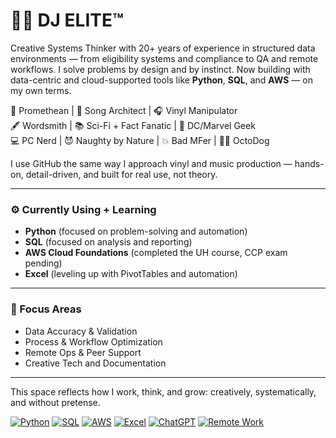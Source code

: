 # 🤙🏽 DJ ELITE™

Creative Systems Thinker with 20+ years of experience in structured data environments — from eligibility systems and compliance to QA and remote workflows. I solve problems by design and by instinct. Now building with data-centric and cloud-supported tools like **Python**, **SQL**, and **AWS** — on my own terms.

🧠 Promethean | 🎼 Song Architect | 🎧 Vinyl Manipulator  
🖋️ Wordsmith | 📚 Sci-Fi + Fact Fanatic | 🦸 DC/Marvel Geek  
💻 PC Nerd | 😈 Naughty by Nature | 💥 Bad MFer | 🐙🐶 OctoDog

I use GitHub the same way I approach vinyl and music production — hands-on, detail-driven, and built for real use, not theory.

---

### ⚙️ Currently Using + Learning
- **Python** (focused on problem-solving and automation)
- **SQL** (focused on analysis and reporting)
- **AWS Cloud Foundations** (completed the UH course, CCP exam pending)
- **Excel** (leveling up with PivotTables and automation)

---

### 🎯 Focus Areas
- Data Accuracy & Validation  
- Process & Workflow Optimization  
- Remote Ops & Peer Support  
- Creative Tech and Documentation  

---

This space reflects how I work, think, and grow: creatively, systematically, and without pretense.

[![Python](https://img.shields.io/badge/Python-3776AB?style=for-the-badge&logo=python&logoColor=white)](https://python.org)
[![SQL](https://img.shields.io/badge/SQL-336791?style=for-the-badge&logo=postgresql&logoColor=white)](https://www.postgresql.org/)
[![AWS](https://img.shields.io/badge/AWS-FF9900?style=for-the-badge&logo=amazonaws&logoColor=white)](https://aws.amazon.com/)
[![Excel](https://img.shields.io/badge/Excel-217346?style=for-the-badge&logo=microsoft-excel&logoColor=white)](https://www.microsoft.com/en-us/microsoft-365/excel)
[![ChatGPT](https://img.shields.io/badge/AI%20Tools-00A67E?style=for-the-badge&logo=openai&logoColor=white)](https://openai.com/)
[![Remote Work](https://img.shields.io/badge/Remote%20Work-0078D4?style=for-the-badge&logo=windows&logoColor=white)]()
